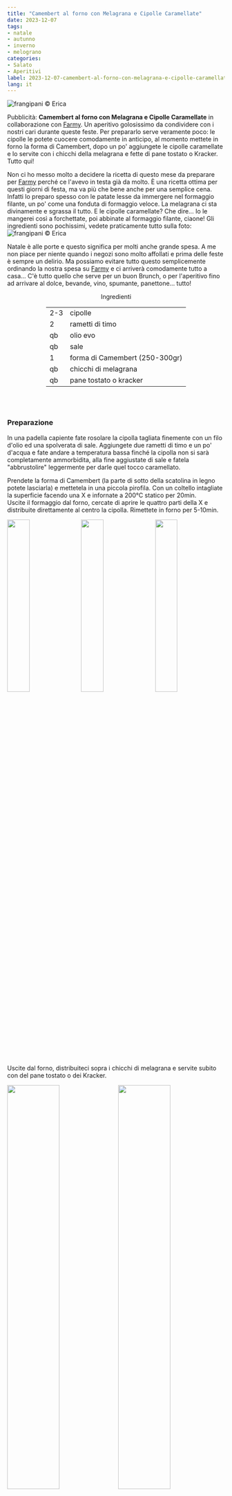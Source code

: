 ```yaml
---
title: "Camembert al forno con Melagrana e Cipolle Caramellate"
date: 2023-12-07
tags: 
- natale
- autunno
- inverno
- melograno
categories:
- Salato
- Aperitivi 
label: 2023-12-07-camembert-al-forno-con-melagrana-e-cipolle-caramellate
lang: it 
---
```

![](../2023-12-07-camembert-al-forno-con-melagrana-e-cipolle-caramellate/header.jpeg "frangipani © Erica")

Pubblicità: **Camembert al forno con Melagrana e Cipolle Caramellate** in collaborazione con <a href="https://www.farmy.ch" target="_blank">Farmy</a>. Un aperitivo golosissimo da condividere con i nostri cari durante queste feste. Per prepararlo serve veramente poco: le cipolle le potete cuocere comodamente in anticipo, al momento mettete in forno la forma di Camembert, dopo un po' aggiungete le cipolle caramellate e lo servite con i chicchi della melagrana e fette di pane tostato o Kracker. Tutto qui!

Non ci ho messo molto a decidere la ricetta di questo mese da preparare per <a href="https://www.farmy.ch" target="_blank">Farmy</a> perché ce l'avevo in testa già da molto. È una ricetta ottima per questi giorni di festa, ma va più che bene anche per una semplice cena. Infatti lo preparo spesso con le patate lesse da immergere nel formaggio filante, un po' come una fonduta di formaggio veloce. La melagrana ci sta divinamente e sgrassa il tutto. E le cipolle caramellate? Che dire... Io le mangerei così a forchettate, poi abbinate al formaggio filante, ciaone! Gli ingredienti sono pochissimi, vedete praticamente tutto sulla foto:
![](../2023-12-07-camembert-al-forno-con-melagrana-e-cipolle-caramellate/spesa.jpeg "frangipani © Erica")

Natale è alle porte e questo significa per molti anche grande spesa. A me non piace per niente quando i negozi sono molto affollati e prima delle feste è sempre un delirio. Ma possiamo evitare tutto questo semplicemente ordinando la nostra spesa su <a href="https://www.farmy.ch" target="_blank">Farmy</a> e ci arriverà comodamente tutto a casa... C'è tutto quello che serve per un buon Brunch, o per l'aperitivo fino ad arrivare al dolce, bevande, vino, spumante, panettone... tutto! 

<div id="wrapper" style="text-align: center">
  <div id="yourdiv" style="display: inline-block;">
    <div class="ingredients" itemscope itemtype="http://schema.org/Recipe">
      <span itemprop="name" style="display:none;">Camembert al forno con Melagrana e Cipolle Caramellate</span>
      <span itemprop="recipeCategory" style="display:none;">Salato</span>
      <img itemprop="image" style="display:none;" class="ignore-gallery-item" src="../2023-12-07-camembert-al-forno-con-melagrana-e-cipolle-caramellate/header.jpeg"/>
      <span itemprop="author" style="display:none;">Erica Raiano</span>
      <span itemprop="description" style="display:none;">Camembert al forno con Melagrana e Cipolle Caramellate, un aperitivo golosissimo da condividere con i nostri cari durante queste feste.</span>
      <div class="ingredients-title">Ingredienti</div>
      <table>
        <tbody>
          <tr itemprop="recipeIngredient">
            <td>2-3</td>
            <td>cipolle</td>
          </tr>
          <tr itemprop="recipeIngredient">
            <td>2</td>
            <td>rametti di timo</td>
          </tr> 
          <tr itemprop="recipeIngredient">
            <td>qb</td>
            <td>olio evo</td>
          </tr>  
          <tr itemprop="recipeIngredient">
            <td>qb</td>
            <td>sale</td>
          </tr>  
          <tr itemprop="recipeIngredient">
            <td>1</td>
            <td>forma di Camembert (250-300gr)</td>
          </tr>      
          <tr itemprop="recipeIngredient">
            <td>qb</td>
            <td>chicchi di melagrana</td>
          </tr>      
          <tr itemprop="recipeIngredient">
            <td>qb</td>
            <td>pane tostato o kracker</td>
          </tr>
        </tbody>
      </table>
      <br></br>
    </div>
  </div>
</div>


<h3>
  <font color="grey">
    <i class="fa-solid fa-gears"></i>
  </font> Preparazione
</h3>

In una padella capiente fate rosolare la cipolla tagliata finemente con un filo d'olio ed una spolverata di sale. Aggiungete due rametti di timo e un po' d'acqua e fate andare a temperatura bassa finché la cipolla non si sarà completamente ammorbidita, alla fine aggiustate di sale e fatela "abbrustolire" leggermente per darle quel tocco caramellato.

Prendete la forma di Camembert (la parte di sotto della scatolina in legno potete lasciarla) e mettetela in una piccola pirofila. Con un coltello intagliate la superficie facendo una X e infornate a 200°C statico per 20min.
<br />
Uscite il formaggio dal forno, cercate di aprire le quattro parti della X e distribuite direttamente al centro la cipolla. Rimettete in forno per 5-10min.
<p>
  <div style="width: 100%; margin-bottom: 0">
    <img style="float: left; width: 32%; margin-right: 1%;" src="../2023-12-07-camembert-al-forno-con-melagrana-e-cipolle-caramellate/cipolle.jpeg" alt="" title="frangipani © Erica" />
    <img style="float: left; width: 32%; margin-right: 1%; margin-left: 1%;" src="../2023-12-07-camembert-al-forno-con-melagrana-e-cipolle-caramellate/camembert.jpeg" alt="" title="frangipani © Erica" />
    <img style="float: left; width: 32%; margin-left: 1%;" src="../2023-12-07-camembert-al-forno-con-melagrana-e-cipolle-caramellate/teglia.jpeg" alt="" title="frangipani © Erica" />
    <div style="clear: both"></div>
  </div>
</p>

Uscite dal forno, distribuiteci sopra i chicchi di melagrana e servite subito con del pane tostato o dei Kracker.
<p>
  <div style="width: 100%; margin-bottom: 0">
    <img style="float: left; width: 49%; margin-right: 1%" src="../2023-12-07-camembert-al-forno-con-melagrana-e-cipolle-caramellate/risultato1.jpeg" alt="" title="frangipani © Erica" />
    <img style="float: left; width: 49%; margin-left: 1%" src="../2023-12-07-camembert-al-forno-con-melagrana-e-cipolle-caramellate/risultato2.jpeg" alt="" title="frangipani © Erica" />
    <div style="clear: both;"></div>
  </div>
</p>

<p>
  <div style="width: 100%; margin-bottom: 0">
    <img style="float: left; width: 49%; margin-right: 1%" src="../2023-12-07-camembert-al-forno-con-melagrana-e-cipolle-caramellate/risultato3.jpeg" alt="" title="frangipani © Erica" />
    <img style="float: left; width: 49%; margin-left: 1%" src="../2023-12-07-camembert-al-forno-con-melagrana-e-cipolle-caramellate/risultato4.jpeg" alt="" title="frangipani © Erica" />
    <div style="clear: both;"></div>
  </div>
</p>

<p>
  <div style="width: 100%; margin-bottom: 0">
    <img style="float: left; width: 49%; margin-right: 1%" src="../2023-12-07-camembert-al-forno-con-melagrana-e-cipolle-caramellate/risultato5.jpeg" alt="" title="frangipani © Erica" />
    <img style="float: left; width: 49%; margin-left: 1%" src="../2023-12-07-camembert-al-forno-con-melagrana-e-cipolle-caramellate/risultato6.jpeg" alt="" title="frangipani © Erica" />
    <div style="clear: both;"></div>
  </div>
</p>

<p>
  <div style="width: 100%; margin-bottom: 0">
    <img style="float: left; width: 49%; margin-right: 1%" src="../2023-12-07-camembert-al-forno-con-melagrana-e-cipolle-caramellate/risultato7.jpeg" alt="" title="frangipani © Erica" />
    <img style="float: left; width: 49%; margin-left: 1%" src="../2023-12-07-camembert-al-forno-con-melagrana-e-cipolle-caramellate/risultato8.jpeg" alt="" title="frangipani © Erica" />
    <div style="clear: both;"></div>
  </div>
</p>

<p>
  <div style="width: 100%; margin-bottom: 0">
    <img style="float: left; width: 49%; margin-right: 1%" src="../2023-12-07-camembert-al-forno-con-melagrana-e-cipolle-caramellate/risultato9.jpeg" alt="" title="frangipani © Erica" />
    <img style="float: left; width: 49%; margin-left: 1%" src="../2023-12-07-camembert-al-forno-con-melagrana-e-cipolle-caramellate/risultato10.jpeg" alt="" title="frangipani © Erica" />
    <div style="clear: both;"></div>
  </div>
</p>

<h4>Buon appetito
  <font color="red">
    <i class="fa-regular fa-face-smile"></i>
  </font>
</h4>